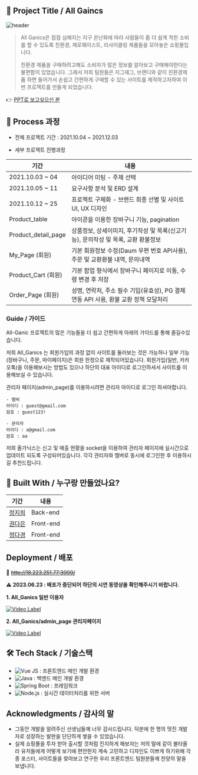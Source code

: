 ## 📖 Project Title / All Gaincs
![header](https://capsule-render.vercel.app/api?type=wave&color=auto&height=300&section=header&text=All%20Ganics&fontSize=90)
> All Ganics은 점점 심해지는 지구 온난화에 따라 사람들이 좀 더 쉽게 착한 소비를 할 수 있도록 친환경, 제로웨이스트, 리사이클링 제품들을 모아놓은 쇼핑몰입니다.
> 
> 친환경 제품을 구매하려고해도 소비자가 많은 정보를 알아보고 구매해야한다는 불편함이 있었습니다. 그래서 저희 팀원들은 지그재그, 브랜디와 같이 친환경제품 하면 들어가서 손쉽고 간편하게 구매할 수 있는 사이트를 제작하고자하여 이번 프로젝트를 만들게 되었습니다. 

👉 [PPT로 보고싶으신 분](https://prezi.com/view/Fxg2Ah7phHw4t6tkQpKC/)

## 📝 Process 과정

* 전체 프로젝트 기간 : 2021.10.04 ~ 2021.12.03

* 세부 프로젝트 진행과정


| 기간| 내용 |  
| ------ | ------ |
| 2021.10.03 ~ 04 | 아이디어 미팅 - 주제 선택 |
| 2021.10.05 ~ 11 | 요구사항 분석 및 ERD 설계 |
| 2021.10.12 ~ 25  | 프로젝트 구체화 - 브랜드 최종 선별 및 사이트 UI, UX 디자인 |
| Product_table | 아이콘을 이용한 장바구니 기능, pagination  |
| Product_detail_page | 상품정보, 상세이미지, 후기작성 및 목록(신고기능), 문의작성 및 목록, 교환 환불정보 |
| My_Page (회원) | 기본 회원정보 수정(Daum 우편 번호 API사용), 주문 및 교환환불 내역, 문의내역 |
| Product_Cart (회원) | 기본 팝업 형식에서 장바구니 페이지로 이동, 수령 변경 후 저장 |
| Order_Page (회원) | 성명, 연락처, 주소 필수 기입(유효성), PG 결제 연동 API 사용, 환불 교환 정책 모달처리 |


### Guide / 가이드

All-Ganic 프로젝트의 많은 기능들을 더 쉽고 간편하게 아래의 가이드를 통해 즐길수있습니다.

저희 All_Ganics 는 회원가입의 과정 없이 사이트를 둘러보는 것은 가능하나 일부 기능(장바구니, 주문, 마이페이지)은 회원 한정으로 제작되어있습니다. 회원가입(일반, 카카오톡)을 이용해보시는 방법도 있으나 하단의 대표 아이디로 로그인하셔서 사이트를 이용해보실 수 있습니다.

관리자 페이지(admin_page)를 이용하시려면 관리자 아이디로 로그인 하셔야합니다. 


```
- 멤버
아이디 : guest@gmail.com
암호 : guest123!

- 관리자
아이디 : a@gmail.com 
암호 : aa
```

저희 올가닉스는 신고 및 매출 현황을 socket을 이용하여 관리자 페이지에 실시간으로 업데이트 되도록 구성되어있습니다. 각각 관리자와 멤버로 동시에 로그인한 후 이용하시길 추천드립니다. 

## 💁 Built With / 누구랑 만들었나요?

| 기간| 내용 |  
| ------ | ------ |
| [정지희](https://github.com/Insa14) | Back-end |
| [권다은](https://github.com/kaydan95) | Front-end |
| [정다경](https://github.com/Jeong-Dagyeong) | Front-end |


## Deployment / 배포
:no_entry_sign: ~~http://18.223.251.77:3000/~~

:warning: __2023.06.23 : 배포가 중단되어 하단의 시연 동영상을 확인해주시기 바랍니다.__


__1. All_Ganics 일반 이용자__

[![Video Label](http://img.youtube.com/vi/JnsfxVlw0IU/0.jpg)](https://youtu.be/JnsfxVlw0IU)

__2. All_Ganics/admin_page 관리자페이지__

[![Video Label](http://img.youtube.com/vi/J2nu3VWxcEQ/0.jpg)](https://youtu.be/J2nu3VWxcEQ)


## 🛠 Tech Stack / 기술스택
- ![Vue JS](https://img.shields.io/badge/-Vue.js-4FC08D?style=flat-square&logo=vue.js&logoColor=white) : 프론트엔드 메인 개발 환경
- ![Java](https://img.shields.io/badge/-Java-007396?style=flat-square&logo=Java&logoColor=white) : 백엔드 메인 개발 환경
- ![Spring Boot](https://img.shields.io/badge/-Spring%20Boot-6DB33F?style=flat-square&logo=Spring%20Boot&logoColor=white) : 프레임워크
- ![Node.js](https://img.shields.io/badge/-Node.js-339933?style=flat-square&logo=Node.js&logoColor=white) : 실시간 데이터처리를 위한 서버


## Acknowledgments / 감사의 말

* 그동안 개발을 알려주신 선생님들께 너무 감사드립니다. 덕분에 한 명의 멋진 개발자로 성장하는 발판을 단단하게 쌓을 수 있었습니다.
* 실제 쇼핑몰을 투자 받아 출시할 것처럼 진지하게 해보자는 저의 말에 같이 불타올라 유저들에게 어떻게 보기에 편안한지 계속 고민하고 디자인도 이쁘게 하기위해 각종 포스터, 사이트들을 찾아보고 연구한 우리 프론트엔드 팀원분들께 찬양의 말을 보냅니다.   

<!--

**Here are some ideas to get you started:**

🙋‍♀️ A short introduction - what is your organization all about?
🌈 Contribution guidelines - how can the community get involved?
👩‍💻 Useful resources - where can the community find your docs? Is there anything else the community should know?
🍿 Fun facts - what does your team eat for breakfast?
 Remember, you can do mighty things with the power of [Markdown](https://docs.github.com/github/writing-on-github/getting-started-with-writing-and-formatting-on-github/basic-writing-and-formatting-syntax)
-->
